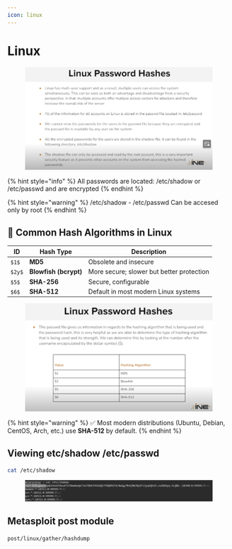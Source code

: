 ```yaml
---
icon: linux
---
```


# Linux

<figure><img src="../../../../.gitbook/assets/Screenshot 2025-07-18 173826.png" alt=""><figcaption></figcaption></figure>

{% hint style="info" %}
All passwords are located: /etc/shadow or /etc/passwd and are encrypted&#x20;
{% endhint %}

{% hint style="warning" %}
/etc/shadow - /etc/passwd Can be accesed only by root
{% endhint %}

## &#x20;🔐 Common Hash Algorithms in Linux

| ID     | Hash Type             | Description                               |
| ------ | --------------------- | ----------------------------------------- |
| `$1$`  | **MD5**               | Obsolete and insecure                     |
| `$2y$` | **Blowfish (bcrypt)** | More secure; slower but better protection |
| `$5$`  | **SHA-256**           | Secure, configurable                      |
| `$6$`  | **SHA-512**           | Default in most modern Linux systems      |

<figure><img src="../../../../.gitbook/assets/image (1) (1) (1) (1) (1) (1) (1).png" alt=""><figcaption></figcaption></figure>

{% hint style="warning" %}
✅ Most modern distributions (Ubuntu, Debian, CentOS, Arch, etc.) use **SHA-512** by default.
{% endhint %}

## Viewing etc/shadow /etc/passwd

```bash
cat /etc/shadow
```

<figure><img src="../../../../.gitbook/assets/image (1) (1) (1) (1) (1) (1) (1) (1).png" alt=""><figcaption></figcaption></figure>

## Metasploit post module

```
post/linux/gather/hashdump
```
